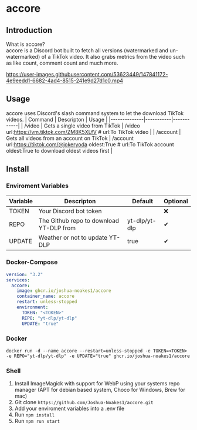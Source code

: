 # accore

## Introduction

What is accore?  
accore is a Discord bot built to fetch all versions (watermarked and un-watermarked) of a TikTok video. It also grabs metrics from the video such as like count, comment count and much more.

https://user-images.githubusercontent.com/53623449/147841172-4e9eedd1-6682-4ad4-8515-241e9d27d1c0.mp4

## Usage

accore uses Discord's slash command system to let the download TikTok videos.
| Command | Descripton | Usage |
|--------------|-----------|------------|
| /video | Gets a single video from TikTok | /video url:https://vm.tiktok.com/ZM8K5XLfV # url:To TikTok video |
| /account | Gets all videos from an account on TikTok | /account url:https://tiktok.com/@jokeryoda oldest:True # url:To TikTok account oldest:True to download oldest videos first |

## Install

### Enviroment Variables

| Variable | Descripton                              | Default       | Optional |
| -------- | --------------------------------------- | ------------- | -------- |
| TOKEN    | Your Discord bot token                  | <TOKEN>       | ❌       |
| REPO     | The Github repo to download YT-DLP from | yt-dlp/yt-dlp | ✔        |
| UPDATE   | Weather or not to update YT-DLP         | true          | ✔        |

### Docker-Compose

```yml
version: "3.2"
services:
  accore:
    image: ghcr.io/joshua-noakes1/accore
    container_name: accore
    restart: unless-stopped
    environment:
      TOKEN: "<TOKEN>"
      REPO: "yt-dlp/yt-dlp"
      UPDATE: "true"
```

### Docker

```shell
docker run -d --name accore --restart=unless-stopped -e TOKEN=<TOKEN> -e REPO="yt-dlp/yt-dlp" -e UPDATE="true" ghcr.io/joshua-noakes1/accore
```

### Shell
1. Install ImageMagick with support for WebP using your systems repo manager (APT for debian based system, Choco for Windows, Brew for mac)
2. Git clone ```https://github.com/Joshua-Noakes1/accore.git```
3. Add your enviroment variables into a .env file
4. Run `npm install`
5. Run `npm run start`
